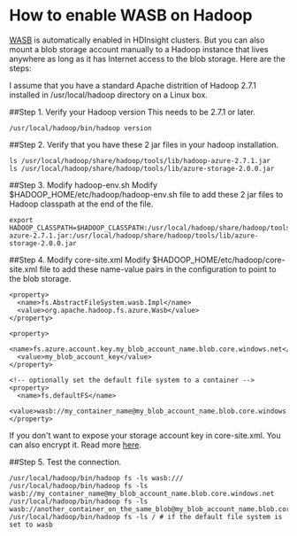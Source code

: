 # How to enable WASB on Hadoop

[WASB](https://blogs.msdn.microsoft.com/cindygross/2015/02/04/understanding-wasb-and-hadoop-storage-in-azure/) is automatically enabled in HDInsight clusters. But you can also mount a blob storage account manually to a Hadoop instance that lives anywhere as long as it has Internet access to the blob storage. Here are the steps:

I assume that you have a standard Apache distrition of Hadoop 2.7.1 installed in /usr/local/hadoop directory on a Linux box.

##Step 1. Verify your Hadoop version
This needs to be 2.7.1 or later.

```
/usr/local/hadoop/bin/hadoop version
```

##Step 2. Verify that you have these 2 jar files in your hadoop installation.

```
ls /usr/local/hadoop/share/hadoop/tools/lib/hadoop-azure-2.7.1.jar
ls /usr/local/hadoop/share/hadoop/tools/lib/azure-storage-2.0.0.jar
```

##Step 3. Modify hadoop-env.sh
Modify $HADOOP_HOME/etc/hadoop/hadoop-env.sh file to add these 2 jar files to Hadoop classpath at the end of the file.

```
export HADOOP_CLASSPATH=$HADOOP_CLASSPATH:/usr/local/hadoop/share/hadoop/tools/lib/hadoop-azure-2.7.1.jar:/usr/local/hadoop/share/hadoop/tools/lib/azure-storage-2.0.0.jar
```

##Step 4. Modify core-site.xml
Modify $HADOOP_HOME/etc/hadoop/core-site.xml file to add these name-value pairs in the configuration to point to the blob storage.

```
<property>
  <name>fs.AbstractFileSystem.wasb.Impl</name>
  <value>org.apache.hadoop.fs.azure.Wasb</value>
</property>

<property>
  <name>fs.azure.account.key.my_blob_account_name.blob.core.windows.net</name>
  <value>my_blob_account_key</value>
</property>

<!-- optionally set the default file system to a container -->
<property>
  <name>fs.defaultFS</name>
  <value>wasb://my_container_name@my_blob_account_name.blob.core.windows.net</value>
</property>
```
If you don't want to expose your storage account key in core-site.xml. You can also encrypt it. Read more [here](https://hadoop.apache.org/docs/current/hadoop-azure/index.html). 

##Step 5. Test the connection. 

```
/usr/local/hadoop/bin/hadoop fs -ls wasb:///
/usr/local/hadoop/bin/hadoop fs -ls wasb://my_container_name@my_blob_account_name.blob.core.windows.net
/usr/local/hadoop/bin/hadoop fs -ls wasb://another_container_on_the_same_blob@my_blob_account_name.blob.core.windows.net
/usr/local/hadoop/bin/hadoop fs -ls / # if the default file system is set to wasb

```
